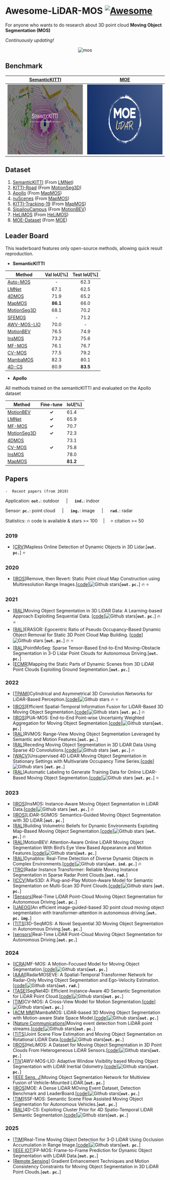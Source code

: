 # Awesome-LiDAR-MOS [![Awesome](https://awesome.re/badge.svg)](https://awesome.re)
For anyone who wants to do research about 3D point cloud **Moving Object Segmentation (MOS)**

*Continuously updating!*

<div align="center">

![mos](./pic/mos.gif)

</div>

## Benchmark

<div align="center">

| [SemanticKITTI](https://codalab.lisn.upsaclay.fr/competitions/708) | [MOE](https://codalab.lisn.upsaclay.fr/competitions/18028) |
| :----------------------------------------------------------: | :--------------------------------------------------------: |
| <img src="./pic/semantickitti.jpeg" width="240" height="220"> |     <img src="./pic/moe.png" width="240" height="220">     |

</div>

## Dataset

1. [SemanticKITTI](http://semantic-kitti.org/)       (From [LMNet](https://github.com/PRBonn/LiDAR-MOS))
2. [KITTI-Road](https://github.com/haomo-ai/MotionSeg3D/blob/master/config/kitti_road_mos.md)             (From [MotionSeg3D](https://github.com/haomo-ai/MotionSeg3D))
3. [Apollo](https://www.ipb.uni-bonn.de/html/projects/apollo_dataset/LiDAR-MOS.zip)                     (From [MapMOS](https://github.com/PRBonn/MapMOS))
4. [nuScenes](https://github.com/PRBonn/MapMOS/blob/main/src/mapmos/datasets/nuscenes.py)               (From [MapMOS](https://github.com/PRBonn/MapMOS))
5. [KITTI-Tracking-19](https://www.ipb.uni-bonn.de/html/projects/kitti-tracking/post-processed/kitti-tracking.zip) (From [MapMOS](https://github.com/PRBonn/MapMOS))
6. [SipailouCampus](https://drive.google.com/file/d/1GnX9CMaH0AjRkkjtOpPv9F5vzqIcUhxR/view)   (From [MotionBEV](https://github.com/xiekkki/motionbev))
6. [HeLiMOS](https://sites.google.com/view/helimos/dataset)               (From [HeLiMOS](https://ieeexplore.ieee.org/document/10801938))
6. [MOE-Dataset](https://sites.google.com/view/moe-dataset)        (From [MOE](https://ieeexplore.ieee.org/document/10802513))

## Leader Board 

This leaderboard features only open-source methods, allowing quick result reproduction.

- **SemanticKITTI**


| Method                      | Val IoU[%] | Test IoU[%] |
| --------------------------- | :--------: | :---------: |
| [Auto-MOS](#auto-mos)       |     -      |    62.3     |
| [LMNet](#lmnet)             |    67.1    |    62.5     |
| [4DMOS](#4dmos)             |    71.9    |    65.2     |
| [MapMOS](#mapmos)           |  **86.1**  |    66.0     |
| [MotionSeg3D](#motionseg3d) |    68.1    |    70.2     |
| [SFEMOS](#sfemos)           |     -      |    71.2     |
| [AWV-MOS-LIO](#awv-mos-lio) |    70.0    |      -      |
| [MotionBEV](#motionbev)     |    76.5    |    74.9     |
| [InsMOS](#insmos)           |    73.2    |    75.6     |
| [MF-MOS](#mfmos)            |    76.1    |    76.7     |
| [CV-MOS](#cvmos)            |    77.5    |    79.2     |
| [MambaMOS](#mambamos)       |    82.3    |    80.1     |
| [4D-CS](#4dcs)              |    80.9    |  **83.5**   |

- **Apollo** 

All methods trained on the semanticKITTI and evaluated on the Apollo dataset

| Method                      |  Fine-tune   | IoU[%]   |
| --------------------------- | :----------: | -------- |
| [MotionBEV](#motionbev)     | **&#10003;** | 61.4     |
| [LMNet](#lmnet)             | **&#10003;** | 65.9     |
| [MF-MOS](#mfmos)            | **&#10003;** | 70.7     |
| [MotionSeg3D](#motionseg3d) | **&#10003;** | 72.3     |
| [4DMOS](#4dmos)             |              | 73.1     |
| [CV-MOS](#cvmos)            | **&#10003;** | 75.8     |
| [InsMOS](#insmos)           |              | 78.0     |
| [MapMOS](#mapmos)           |              | **81.2** |

## Papers

```
-  Recent papers (from 2019)
```

Application: __`out.`__: outdoor &emsp; | &emsp; __`ind.`__: indoor &emsp;   

Sensor:          __`pc.`__: point cloud &emsp; | &emsp; __`img.`__: image &emsp; | &emsp; __`rad.`__: radar 

Statistics:       :fire: code is available & stars >= 100 &emsp;|&emsp; :star: citation >= 50

### 2019

- [[CRV](https://ieeexplore.ieee.org/document/8781606)]Mapless Online Detection of Dynamic Objects in 3D Lidar.[__`out.`__ __`pc.`__] :star:

### 2020

- [[IROS](https://ieeexplore.ieee.org/abstract/document/9340856)]Remove, then Revert: Static Point cloud Map Construction using Multiresolution Range Images.[[code](https://github.com/gisbi-kim/removert)]![Github stars](https://img.shields.io/github/stars/gisbi-kim/removert.svg)[__`out.`__ __`pc.`__] :fire: :star:

### 2021

- [[RAL](https://ieeexplore.ieee.org/abstract/document/9468982)]<a id="lmnet"></a>Moving Object Segmentation in 3D LiDAR Data: A Learning-based Approach Exploiting Sequential Data. [[code](https://github.com/PRBonn/LiDAR-MOS)]![Github stars](https://img.shields.io/github/stars/PRBonn/LiDAR-MOS.svg)[__`out.`__ __`pc.`__] :fire: :star:
- [[RAL](https://ieeexplore.ieee.org/document/9361109)]ERASOR: Egocentric Ratio of Pseudo Occupancy-Based Dynamic Object Removal for Static 3D Point Cloud Map Building. [[code](https://github.com/LimHyungTae/ERASOR)]![Github stars](https://img.shields.io/github/stars/LimHyungTae/ERASOR.svg) [__`out.`__ __`pc.`__] :fire: :star:
- [[RAL](https://ieeexplore.ieee.org/document/9309360)]PointMoSeg: Sparse Tensor-Based End-to-End Moving-Obstacle Segmentation in 3-D Lidar Point Clouds for Autonomous Driving.[__`out.`__ __`pc.`__]
- [[ECMR](https://ieeexplore.ieee.org/document/9568799)]Mapping the Static Parts of Dynamic Scenes from 3D LiDAR Point Clouds Exploiting Ground Segmentation.[__`out.`__ __`pc.`__]

### 2022

- [[TPAMI](https://ieeexplore.ieee.org/document/9495168)]Cylindrical and Asymmetrical 3D Convolution Networks for LiDAR-Based Perception.[[code](https://github.com/xinge008/Cylinder3D)]![Github stars](https://img.shields.io/github/stars/xinge008/Cylinder3D.svg) :fire: :star:
- [[IROS](https://ieeexplore.ieee.org/document/9981210)]<a id="motionseg3d"></a>Efficient Spatial-Temporal Information Fusion for LiDAR-Based 3D Moving Object Segmentation.[[code](https://github.com/haomo-ai/MotionSeg3D)]![Github stars](https://img.shields.io/github/stars/haomo-ai/MotionSeg3D) [__`out.`__ __`pc.`__] :fire:
- [[IROS](https://ieeexplore.ieee.org/abstract/document/9981500)]PUA-MOS: End-to-End Point-wise Uncertainty Weighted Aggregation for Moving Object Segmentation.[[code](https://github.com/chengchi-qy/PUA-MOS)]![Github stars](https://img.shields.io/github/stars/chengchi-qy/PUA-MOS)[__`out.`__ __`pc.`__]
- [[RAL](https://ieeexplore.ieee.org/document/9806157)]<a id="rvmos"></a>RVMOS: Range-View Moving Object Segmentation Leveraged by Semantic and Motion Features.[__`out.`__ __`pc.`__]
- [[RAL](https://ieeexplore.ieee.org/document/9796597)]<a id="4dmos"></a>Receding Moving Object Segmentation in 3D LiDAR Data Using Sparse 4D Convolutions.[[code](https://github.com/PRBonn/4DMOS)]![Github stars](https://img.shields.io/github/stars/PRBonn/4DMOS) [__`out.`__ __`pc.`__] :fire:
- [[WACV](https://openaccess.thecvf.com/content/WACV2023/html/Kreutz_Unsupervised_4D_LiDAR_Moving_Object_Segmentation_in_Stationary_Settings_With_WACV_2023_paper.html)]Unsupervised 4D LiDAR Moving Object Segmentation in Stationary Settings with Multivariate Occupancy Time Series.[[code](https://github.com/thkreutz/umosmots?tab=readme-ov-file)]![Github stars](https://img.shields.io/github/stars/thkreutz/umosmots?tab=readme-ov-file) [__`out.`__ __`pc.`__]
- [[RAL](https://ieeexplore.ieee.org/document/9756222)]<a id="auto-mos"></a>Automatic Labeling to Generate Training Data for Online LiDAR-Based Moving Object Segmentation.[[code](https://github.com/PRBonn/auto-mos)]![Github stars](https://img.shields.io/github/stars/PRBonn/auto-mos) [__`out.`__ __`pc.`__] :star:

### 2023

- [[IROS](https://ieeexplore.ieee.org/abstract/document/10342277)]<a id="insmos"></a>InsMOS: Instance-Aware Moving Object Segmentation in LiDAR Data.[[code](https://github.com/nubot-nudt/InsMOS)]![Github stars](https://img.shields.io/github/stars/nubot-nudt/InsMOS.svg)  [__`out.`__ __`pc.`__] :fire:
- [[IROS](https://ieeexplore.ieee.org/document/10341426)]LiDAR-SGMOS: Semantics-Guided Moving Object Segmentation with 3D LiDAR.[__`out.`__ __`pc.`__]
- [[RAL](https://ieeexplore.ieee.org/abstract/document/10173578)]<a id="mapmos"></a>Building Volumetric Beliefs for Dynamic Environments Exploiting Map-Based Moving Object Segmentation.[[code](https://github.com/PRBonn/MapMOS)]![Github stars](https://img.shields.io/github/stars/PRBonn/MapMOS.svg)  [__`out.`__ __`pc.`__] :fire:
- [[RAL](https://ieeexplore.ieee.org/document/10287575)]<a id="motionbev"></a>MotionBEV: Attention-Aware Online LiDAR Moving Object Segmentation With Bird’s Eye View Based Appearance and Motion Features.[[code](https://github.com/xiekkki/motionbev)]![Github stars](https://img.shields.io/github/stars/xiekkki/motionbev.svg)[__`out.`__ __`pc.`__]
- [[RAL](https://ieeexplore.ieee.org/document/10218983)]Dynablox: Real-Time Detection of Diverse Dynamic Objects in Complex Environments.[[code](https://github.com/ethz-asl/dynablox)]![Github stars](https://img.shields.io/github/stars/ethz-asl/dynablox.svg)[__`out.`__ __`ind.`__ __`pc.`__] :fire:
- [[TRO](https://ieeexplore.ieee.org/document/10339905)]Radar Instance Transformer: Reliable Moving Instance Segmentation in Sparse Radar Point Clouds.[__`out.`__ __`rad.`__]
- [[ICCV](https://openaccess.thecvf.com/content/CVPR2023/html/Liu_MarS3D_A_Plug-and-Play_Motion-Aware_Model_for_Semantic_Segmentation_on_Multi-Scan_CVPR_2023_paper.html)]MarS3D: A Plug-and-Play Motion-Aware Model for Semantic Segmentation on Multi-Scan 3D Point Clouds.[[code](https://github.com/CVMI-Lab/MarS3D)]![Github stars](https://img.shields.io/github/stars/CVMI-Lab/MarS3D.svg)  [__`out.`__ __`pc.`__]
- [[Sensors](https://www.mdpi.com/1424-8220/23/1/547)]Real-Time LiDAR Point-Cloud Moving Object Segmentation for Autonomous Driving.[__`out.`__ __`pc.`__]
- [[IJAEOG](https://www.sciencedirect.com/science/article/pii/S1569843223003126)]An efficient image-guided-based 3D point cloud moving object segmentation with transformer-attention in autonomous driving.[__`out.`__ __`pc.`__ __`img.`__]
- [[TITS](https://ieeexplore.ieee.org/document/10529942)]3D-SeqMOS: A Novel Sequential 3D Moving Object Segmentation in Autonomous Driving.[__`out.`__ __`pc.`__]
- [[sensors](https://www.mdpi.com/1424-8220/23/1/547)]Real-Time LiDAR Point-Cloud Moving Object Segmentation for Autonomous Driving.[__`out.`__ __`pc.`__]   

### 2024

- [[ICRA](https://arxiv.org/abs/2401.17023)]<a id="mfmos"></a>MF-MOS: A Motion-Focused Model for Moving Object Segmentation.[[code](https://github.com/SCNU-RISLAB/MF-MOS)]![Github stars](https://img.shields.io/github/stars/SCNU-RISLAB/MF-MOS.svg)[__`out.`__ __`pc.`__]
- [[AAAI](https://dl.acm.org/doi/10.1609/aaai.v38i5.28240)]RadarMOSEVE: A Spatial-Temporal Transformer Network for Radar-Only Moving Object Segmentation and Ego-Velocity Estimation.[[code](https://github.com/ORCA-Uboat/RadarMOSEVE)]![Github stars](https://img.shields.io/github/stars/ORCA-Uboat/RadarMOSEVE.svg)[__`out.`__ __`rad.`__]
- [[TASE](https://arxiv.org/abs/2406.16279)]SegNet4D: Efficient Instance-Aware 4D  Semantic Segmentation for LiDAR Point Cloud.[[code](https://github.com/nubot-nudt/SegNet4D)]![Github stars](https://img.shields.io/github/stars/nubot-nudt/SegNet4D.svg)[**`out.`** **`pc.`**]
- [[TIM](https://ieeexplore.ieee.org/document/10677454)]<a id="cvmos"></a>CV-MOS: A Cross-View Model for Motion Segmentation.[[code](https://github.com/SCNU-RISLAB/CV-MOS)]![Github stars](https://img.shields.io/github/stars/SCNU-RISLAB/CV-MOS.svg)[__`out.`__ __`pc.`__]
- [[ACM MM](https://dl.acm.org/doi/abs/10.1145/3664647.3680578)]<a id="mambamos"></a>MambaMOS: LiDAR-based 3D Moving Object Segmentation with Motion-aware State Space Model.[[code](https://github.com/Terminal-K/MambaMOS)]![Github stars](https://img.shields.io/github/stars/Terminal-K/MambaMOS.svg)[__`out.`__ __`pc.`__]
- [[Nature Communications](https://www.nature.com/articles/s41467-023-44554-8)]Moving event detection from LiDAR point streams.[[code](https://github.com/hku-mars/M-detector)]![Github stars](https://img.shields.io/github/stars/hku-mars/M-detector.svg)[__`out.`__ __`pc.`__]
- [[TITS](https://ieeexplore.ieee.org/abstract/document/10623536)]<a id="sfemos"></a>Joint Scene Flow Estimation and Moving Object Segmentation on Rotational LiDAR Data.[[code](https://github.com/nubot-nudt/SFEMOS)]![Github stars](https://img.shields.io/github/stars/nubot-nudt/SFEMOS.svg)[__`out.`__ __`pc.`__]
- [[IROS](https://ieeexplore.ieee.org/document/10801938)]HeLiMOS: A Dataset for Moving Object Segmentation in 3D Point Clouds From Heterogeneous LiDAR Sensors.[[code](https://github.com/url-kaist/HeLiMOS-PointCloud-Toolbox)]![Github stars](https://img.shields.io/github/stars/url-kaist/HeLiMOS-PointCloud-Toolbox.svg)[__`out.`__ __`pc.`__]
- [[TIV](https://ieeexplore.ieee.org/document/10640268)]<a id="awv-mos-lio"></a>AWV-MOS-LIO: Adaptive Window Visibility based Moving Object Segmentation with LiDAR Inertial Odometry.[[code](https://github.com/KimSeongJun-kr/AWV-MOS)]![Github stars](https://img.shields.io/github/stars/KimSeongJun-kr/AWV-MOS.svg)[__`out.`__ __`pc.`__]
- [[IEEE Sens. J](https://ieeexplore.ieee.org/abstract/document/10700628)]Moving Object Segmentation Network for Multiview Fusion of Vehicle-Mounted LiDAR.[__`out.`__ __`pc.`__]
- [[IROS](https://ieeexplore.ieee.org/document/10802513)]MOE: A Dense LiDAR MOving Event Dataset, Detection Benchmark and LeaderBoard.[[code](https://github.com/DeepDuke/MOE-Dataset)]![Github stars](https://img.shields.io/github/stars/DeepDuke/MOE-Dataset.svg)[__`out.`__ __`pc.`__]
- [[TIM](https://ieeexplore.ieee.org/abstract/document/10399869)]SSF-MOS: Semantic Scene Flow Assisted Moving Object Segmentation for Autonomous Vehicles.[__`out.`__ __`pc.`__]
- [[RAL](https://ieeexplore.ieee.org/document/10777056)]<a id="4dcs"></a>4D-CS: Exploiting Cluster Prior for 4D Spatio-Temporal LiDAR Semantic Segmentation.[[code](https://github.com/NEU-REAL/4D-CS)]![Github stars](https://img.shields.io/github/stars/NEU-REAL/4D-CS.svg)[__`out.`__ __`pc.`__]

### 2025

- [[TIM](https://ieeexplore.ieee.org/abstract/document/10906374)]Real-Time Moving Object Detection for 3-D LiDAR Using Occlusion Accumulation in Range Image.[[code](https://github.com/JunhaAgu/Mapless_Moving)]![Github stars](https://img.shields.io/github/stars/JunhaAgu/Mapless_Moving.svg)[__`out.`__ __`pc.`__]
- [[IEEE IOT](https://ieeexplore.ieee.org/abstract/document/10930735)]FP-MOS: Frame-to-Frame Prediction for Dynamic Object Segmentation with LiDAR Data.[__`out.`__ __`pc.`__]
- [[Remote Sensing](https://www.mdpi.com/2072-4292/17/2/195)] Gradient  Enhancement Techniques and Motion Consistency Constraints for Moving  Object Segmentation in 3D LiDAR Point Clouds.[__`out.`__ __`pc.`__]
